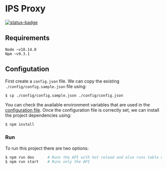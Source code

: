 # IPS Proxy 


[![status-badge](https://rpi.belisario.dev/api/badges/belisariops/ips-proxy/status.svg)](https://rpi.belisario.dev/belisariops/ips-proxy)

## Requirements

```
Node ~v18.14.0
Npm ~v9.3.1
```

## Configutation

First create a `config.json` file. We can copy the existing `./config/config.sample.json` file using:

```bash
$ cp ./config/config.sample.json ./config/config.json
```

You can check the available environment variables that are used in the [configuration file](./config/config.sample.js).
Once the configuration file is correctly set, we can install the project dependencies using:

```bash
$ npm install
```

### Run

To run this project there are two options:

```bash
$ npm run dev      # Runs the API with hot reload and also runs table migrations
$ npm run start    # Runs only the API
```